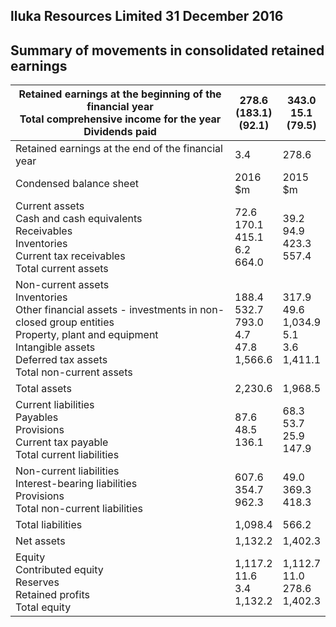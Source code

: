 ## lluka Resources Limited 31 December 2016

## Summary of movements in consolidated retained earnings

| Retained earnings at the beginning of the financial year<br>Total comprehensive income for the year<br>Dividends paid                                                                                           | 278.6<br>(183.1)<br>(92.1)                        | 343.0<br>15.1<br>(79.5)                           |
|-----------------------------------------------------------------------------------------------------------------------------------------------------------------------------------------------------------------|---------------------------------------------------|---------------------------------------------------|
| Retained earnings at the end of the financial year                                                                                                                                                              | 3.4                                               | 278.6                                             |
| Condensed balance sheet                                                                                                                                                                                         | 2016<br>\$m                                       | 2015<br>\$m                                       |
| Current assets<br>Cash and cash equivalents<br>Receivables<br>Inventories<br>Current tax receivables<br>Total current assets                                                                                    | 72.6<br>170.1<br>415.1<br>6.2<br>664.0            | 39.2<br>94.9<br>423.3<br>557.4                    |
| Non-current assets<br>Inventories<br>Other financial assets - investments in non-closed group entities<br>Property, plant and equipment<br>Intangible assets<br>Deferred tax assets<br>Total non-current assets | 188.4<br>532.7<br>793.0<br>4.7<br>47.8<br>1,566.6 | 317.9<br>49.6<br>1,034.9<br>5.1<br>3.6<br>1,411.1 |
| Total assets                                                                                                                                                                                                    | 2,230.6                                           | 1,968.5                                           |
| Current liabilities<br>Payables<br>Provisions<br>Current tax payable<br>Total current liabilities                                                                                                               | 87.6<br>48.5<br>136.1                             | 68.3<br>53.7<br>25.9<br>147.9                     |
| Non-current liabilities<br>Interest-bearing liabilities<br>Provisions<br>Total non-current liabilities                                                                                                          | 607.6<br>354.7<br>962.3                           | 49.0<br>369.3<br>418.3                            |
| Total liabilities                                                                                                                                                                                               | 1,098.4                                           | 566.2                                             |
| Net assets                                                                                                                                                                                                      | 1,132.2                                           | 1,402.3                                           |
| Equity<br>Contributed equity<br>Reserves<br>Retained profits<br>Total equity                                                                                                                                    | 1,117.2<br>11.6<br>3.4<br>1,132.2                 | 1,112.7<br>11.0<br>278.6<br>1,402.3               |